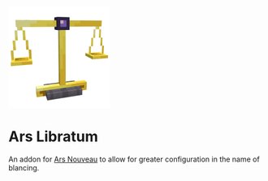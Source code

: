 <img align="center" src="/src/main/resources/ars_libratum.png" width=200 alt="Ars Libratum logo">

# Ars Libratum

An addon for [Ars Nouveau](https://modrinth.com/mod/ars-nouveau) to allow for greater configuration in the name of blancing.
